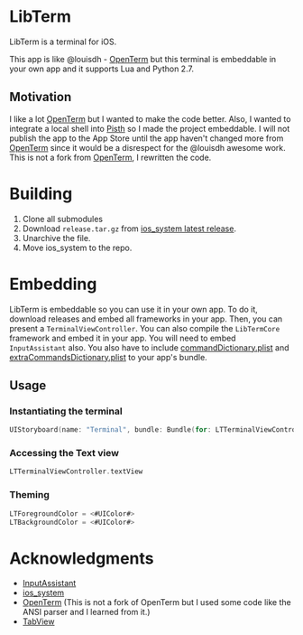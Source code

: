 # LibTerm

LibTerm is a terminal for iOS.

This app is like @louisdh - [OpenTerm](https://github.com/louisdh/openterm) but this terminal is embeddable in your own app and it supports Lua and Python 2.7.

## Motivation

I like a lot [OpenTerm](https://github.com/louisdh/openterm) but I wanted to make the code better. Also, I wanted to integrate a local shell into [Pisth](https://github.com/ColdGrub1384/Pisth) so I made the project embeddable. I will not publish the app to the App Store until the app haven't changed more from [OpenTerm](https://github.com/louisdh/openterm) since it would be a disrespect for the @louisdh awesome work. This is not a fork from  [OpenTerm](https://github.com/louisdh/openterm), I rewritten the code.

# Building

1. Clone all submodules
2. Download `release.tar.gz` from [ios_system latest release](https://github.com/holzschu/ios_system/releases/latest).
3. Unarchive the file.
4. Move ios_system to the repo.

# Embedding

LibTerm is embeddable so you can use it in your own  app. To do it, download releases and embed all frameworks in your app. Then, you can present a `TerminalViewController`. You can also compile the `LibTermCore` framework and embed it in your app. You will need to embed `InputAssistant` also. You also have to include [commandDictionary.plist](https://github.com/ColdGrub1384/LibTerm/blob/master/LibTerm/commandDictionary.plist) and [extraCommandsDictionary.plist](https://github.com/ColdGrub1384/LibTerm/blob/master/LibTerm/extraCommandsDictionary.plist) to your app's bundle.

## Usage

### Instantiating the terminal

```swift
UIStoryboard(name: "Terminal", bundle: Bundle(for: LTTerminalViewController.self)).instantiateInitialViewController() as? LTTerminalViewController
```

### Accessing the Text view

```swift
LTTerminalViewController.textView
```

### Theming

```swift
LTForegroundColor = <#UIColor#>
LTBackgroundColor = <#UIColor#>
```

# Acknowledgments

- [InputAssistant](https://github.com/IMcD23/InputAssistant)
- [ios_system](https://github.com/holzschu/ios_system)
- [OpenTerm](https://github.com/louisdh/openterm) (This is not a fork of OpenTerm but I used some code like the ANSI parser and I learned from it.)
- [TabView](https://github.com/IMcD23/TabView)
